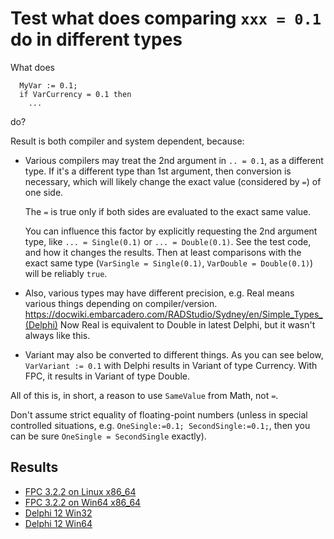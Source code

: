 # Test what does comparing `xxx = 0.1` do in different types

What does

```delphi
  MyVar := 0.1;
  if VarCurrency = 0.1 then
    ...
```

do?

Result is both compiler and system dependent, because:

- Various compilers may treat the 2nd argument in `.. = 0.1`, as a different type. If it's a different type than 1st argument, then conversion is necessary, which will likely change the exact value (considered by `=`) of one side.

    The `=` is true only if both sides are evaluated to the exact same value.

    You can influence this factor by explicitly requesting the 2nd argument type, like `... = Single(0.1)` or `... = Double(0.1)`. See the test code, and how it changes the results. Then at least comparisons with the exact same type (`VarSingle = Single(0.1)`, `VarDouble = Double(0.1)`) will be reliably `true`.

- Also, various types may have different precision, e.g. Real means various things depending on compiler/version. https://docwiki.embarcadero.com/RADStudio/Sydney/en/Simple_Types_(Delphi) Now Real is equivalent to Double in latest Delphi, but it wasn't always like this.

- Variant may also be converted to different things. As you can see below, `VarVariant := 0.1` with Delphi results in Variant of type Currency. With FPC, it results in Variant of type Double.

All of this is, in short, a reason to use `SameValue` from Math, not `=`.

Don't assume strict equality of floating-point numbers (unless in special controlled situations, e.g. `OneSingle:=0.1; SecondSingle:=0.1;`, then you can be sure `OneSingle = SecondSingle` exactly).

## Results

- [FPC 3.2.2 on Linux x86_64](result_fpc_322_linux-x86_64.txt)
- [FPC 3.2.2 on Win64 x86_64](result_fpc_322_win64-x86_64.txt)
- [Delphi 12 Win32](result_delphi_12_win32.txt)
- [Delphi 12 Win64](result_delphi_12_win64.txt)
